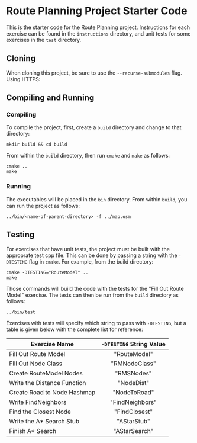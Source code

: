 # Route Planning Project Starter Code

This is the starter code for the Route Planning project. Instructions for each exercise can be found in the `instructions` directory, and unit tests for some exercises in the `test` directory.

## Cloning

When cloning this project, be sure to use the `--recurse-submodules` flag. Using HTTPS:

## Compiling and Running

### Compiling
To compile the project, first, create a `build` directory and change to that directory:
```
mkdir build && cd build
```
From within the `build` directory, then run `cmake` and `make` as follows:
```
cmake ..
make
```
### Running
The executables will be placed in the `bin` directory. From within `build`, you can run the project as follows:
```
../bin/<name-of-parent-directory> -f ../map.osm
```

## Testing

For exercises that have unit tests, the project must be built with the approprate test cpp file. This can be done by passing a string with the `-DTESTING` flag in `cmake`. For example, from the build directory:
```
cmake -DTESTING="RouteModel" ..
make
```
Those commands will build the code with the tests for the "Fill Out Route Model" exercise. The tests can then be run from the `build` directory as follows:
```
../bin/test
```
Exercises with tests will specify which string to pass with `-DTESTING`, but a table is given below with the complete list for reference:

| Exercise Name               | `-DTESTING` String Value |
|-----------------------------|:------------------------:|
| Fill Out Route Model        |       "RouteModel"       |
| Fill Out Node Class         |       "RMNodeClass"      |
| Create RouteModel Nodes     |        "RMSNodes"        |
| Write the Distance Function |        "NodeDist"        |
| Create Road to Node Hashmap |       "NodeToRoad"       |
| Write FindNeighbors         |      "FindNeighbors"     |
| Find the Closest Node       |       "FindClosest"      |
| Write the A\* Search Stub   |        "AStarStub"       |
| Finish A\* Search           |       "AStarSearch"      |

